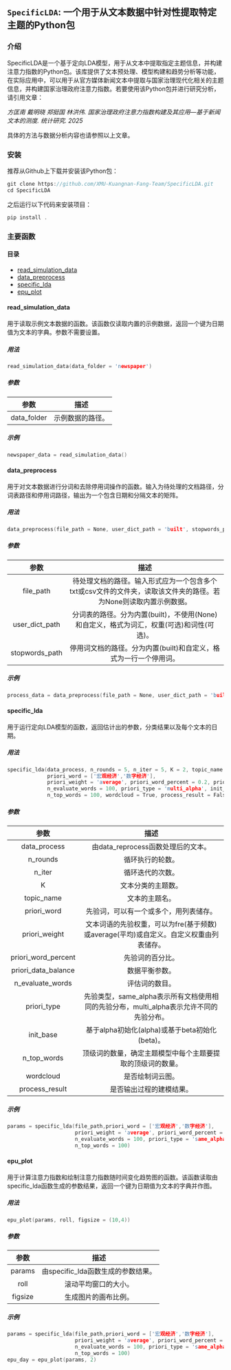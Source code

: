 ## `SpecificLDA`: 一个用于从文本数据中针对性提取特定主题的Python包

### 介绍
SpecificLDA是一个基于定向LDA模型，用于从文本中提取指定主题信息，并构建注意力指数的Python包。该库提供了文本预处理、模型构建和趋势分析等功能，在实际应用中，可以用于从官方媒体新闻文本中提取与国家治理现代化相关的主题信息，并构建国家治理政府注意力指数。若要使用该Python包并进行研究分析，请引用文章：

*方匡南 戴明晓 郑挺国 林洪伟. 国家治理政府注意力指数构建及其应用—基于新闻文本的测度. 统计研究. 2025*

具体的方法与数据分析内容也请参照以上文章。

### 安装
推荐从Github上下载并安装该Python包：
```c
git clone https://github.com/XMU-Kuangnan-Fang-Team/SpecificLDA.git
cd SpecificLDA
```
之后运行以下代码来安装项目：
```c
pip install .
```

### 主要函数
#### 目录
- [read_simulation_data](#read_simulation_data)
- [data_preprocess](#data_preprocess)
- [specific_lda](#specific_lda)
- [epu_plot](#epu_plot)

#### read_simulation_data
用于读取示例文本数据的函数。该函数仅读取内置的示例数据，返回一个键为日期值为文本的字典。参数不需要设置。
##### 用法
```c
read_simulation_data(data_folder = 'newspaper')
```
##### 参数
|参数|描述|
|:---:|:---:|
data_folder|示例数据的路径。
##### 示例
```c
newspaper_data = read_simulation_data()
```

#### data_preprocess
用于对文本数据进行分词和去除停用词操作的函数。输入为待处理的文档路径，分词表路径和停用词路径，输出为一个包含日期和分隔文本的矩阵。
##### 用法
```c
data_preprocess(file_path = None, user_dict_path = 'built', stopwords_path = 'built')
```
##### 参数
|参数|描述|
|:---:|:---:|
file_path|待处理文档的路径。输入形式应为一个包含多个txt或csv文件的文件夹，读取该文件夹的路径。若为None则读取内置示例数据。
user_dict_path|分词表的路径。分为内置(built)，不使用(None)和自定义，格式为词汇，权重(可选)和词性(可选)。
stopwords_path|停用词文档的路径。分为内置(built)和自定义，格式为一行一个停用词。
##### 示例
```c
process_data = data_preprocess(file_path = None, user_dict_path = 'built', stopwords_path = 'built')
```

#### specific_lda
用于运行定向LDA模型的函数，返回估计出的参数，分类结果以及每个文本的日期。
##### 用法
```c
specific_lda(data_process, n_rounds = 5, n_iter = 5, K = 2, topic_name = 'macro_economy',
             priori_word = ['宏观经济','数字经济'],
             priori_weight = 'average', priori_word_percent = 0.2, priori_data_balance = 1,
             n_evaluate_words = 100, priori_type = 'multi_alpha', init_base = 'alpha',
             n_top_words = 100, wordcloud = True, process_result = False)
```
##### 参数
|参数|描述|
|:---:|:---:|
data_process|由data_reprocess函数处理后的文本。
n_rounds|循环执行的轮数。
n_iter|循环迭代的次数。
K|文本分类的主题数。
topic_name|文本的主题名。
priori_word|先验词，可以有一个或多个，用列表储存。
priori_weight|文本词语的先验权重，可以为fre(基于频数)或average(平均)或自定义。自定义权重由列表储存。
priori_word_percent|先验词的百分比。
priori_data_balance|数据平衡参数。
n_evaluate_words|评估词的数目。
priori_type|先验类型，same_alpha表示所有文档使用相同的先验分布，multi_alpha表示允许不同的先验分布。
init_base|基于alpha初始化(alpha)或基于beta初始化(beta)。
n_top_words|顶级词的数量，确定主题模型中每个主题要提取的顶级词的数量。
wordcloud|是否绘制词云图。
process_result|是否输出过程的建模结果。
##### 示例
```c
params = specific_lda(file_path,priori_word = ['宏观经济','数字经济'],
                      priori_weight = 'average', priori_word_percent = 0.2, priori_data_balance = 1,
                      n_evaluate_words = 100, priori_type = 'same_alpha', init_base = 'alpha',
                      n_top_words = 100)
```

#### epu_plot
用于计算注意力指数和绘制注意力指数随时间变化趋势图的函数。该函数读取由specific_lda函数生成的参数结果，返回一个键为日期值为文本的字典并作图。
##### 用法
```c
epu_plot(params, roll, figsize = (10,4))
```
##### 参数
|参数|描述|
|:---:|:---:|
params|由specific_lda函数生成的参数结果。
roll|滚动平均窗口的大小。
figsize|生成图片的画布比例。
##### 示例
```c
params = specific_lda(file_path,priori_word = ['宏观经济','数字经济'],
                      priori_weight = 'average', priori_word_percent = 0.2, priori_data_balance = 1,
                      n_evaluate_words = 100, priori_type = 'same_alpha', init_base = 'alpha',
                      n_top_words = 100)
epu_day = epu_plot(params, 2)
```
